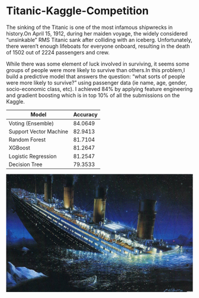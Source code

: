 # Titanic-Kaggle-Competition
The sinking of the Titanic is one of the most infamous shipwrecks in history.On April 15, 1912, during her maiden voyage, the widely considered “unsinkable” RMS Titanic sank after colliding with an iceberg. Unfortunately, there weren’t enough lifeboats for everyone onboard, resulting in the death of 1502 out of 2224 passengers and crew.

While there was some element of luck involved in surviving, it seems some groups of people were more likely to survive than others.In this problem,I build a predictive model that answers the question: “what sorts of people were more likely to survive?” using passenger data (ie name, age, gender, socio-economic class, etc). I achieved 84% by applying feature engineering and gradient boosting which is in top 10% of all the submissions on the Kaggle. 

| Model  | Accuracy |
| ------------- | ------------- | 
| Voting (Ensemble) | 84.0649 | 
| Support Vector Machine | 82.9413 | 
| Random Forest| 81.7104 |
| XGBoost| 81.2647 |
| Logistic Regression| 81.2547 |
| Decision Tree| 79.3533 |

![](Titanic.jpg/)
